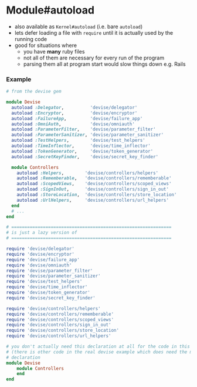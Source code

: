 # Module#autoload

* also available as `Kernel#autoload` (i.e. bare `autoload`)
* lets defer loading a file with `require` until it is actually used by the running code
* good for situations where
    * you have **many** ruby files
    * not all of them are necessary for every run of the program
    * parsing them all at program start would slow things down e.g. Rails

### Example

```ruby
# from the devise gem

module Devise
  autoload :Delegator,          'devise/delegator'
  autoload :Encryptor,          'devise/encryptor'
  autoload :FailureApp,         'devise/failure_app'
  autoload :OmniAuth,           'devise/omniauth'
  autoload :ParameterFilter,    'devise/parameter_filter'
  autoload :ParameterSanitizer, 'devise/parameter_sanitizer'
  autoload :TestHelpers,        'devise/test_helpers'
  autoload :TimeInflector,      'devise/time_inflector'
  autoload :TokenGenerator,     'devise/token_generator'
  autoload :SecretKeyFinder,    'devise/secret_key_finder'

  module Controllers
    autoload :Helpers,        'devise/controllers/helpers'
    autoload :Rememberable,   'devise/controllers/rememberable'
    autoload :ScopedViews,    'devise/controllers/scoped_views'
    autoload :SignInOut,      'devise/controllers/sign_in_out'
    autoload :StoreLocation,  'devise/controllers/store_location'
    autoload :UrlHelpers,     'devise/controllers/url_helpers'
  end
  # ...
end

# =============================================================
# is just a lazy version of
# =============================================================

require 'devise/delegator'
require 'devise/encryptor'
require 'devise/failure_app'
require 'devise/omniauth'
require 'devise/parameter_filter'
require 'devise/parameter_sanitizer'
require 'devise/test_helpers'
require 'devise/time_inflector'
require 'devise/token_generator'
require 'devise/secret_key_finder'

require 'devise/controllers/helpers'
require 'devise/controllers/rememberable'
require 'devise/controllers/scoped_views'
require 'devise/controllers/sign_in_out'
require 'devise/controllers/store_location'
require 'devise/controllers/url_helpers'

# you don't actually need this declaration at all for the code in this snippet
# (there is other code in the real devise example which does need the module
# declaration
module Devise
    module Controllers
    end
end
```